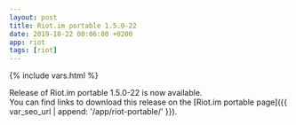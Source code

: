 ```yaml
---
layout: post
title: Riot.im portable 1.5.0-22
date: 2019-10-22 00:06:00 +0200
app: riot
tags: [riot]
---
```

{% include vars.html %}

Release of Riot.im portable 1.5.0-22 is now available.<br />
You can find links to download this release on the [Riot.im portable page]({{ var_seo_url | append: '/app/riot-portable/' }}).